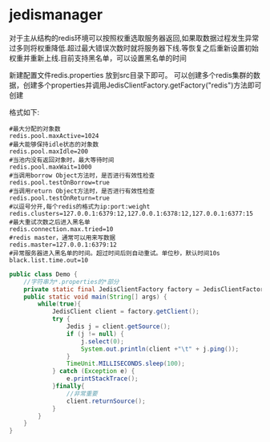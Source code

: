 jedismanager
============
对于主从结构的redis环境可以按照权重选取服务器返回,如果取数据过程发生异常过多则将权重降低.超过最大错误次数时就将服务器下线.等恢复之后重新设置初始权重并重新上线.目前支持黑名单，可以设置黑名单的时间

新建配置文件redis.properties
放到src目录下即可。
可以创建多个redis集群的数据，创建多个properties并调用JedisClientFactory.getFactory("redis")方法即可创建

格式如下:

```
#最大分配的对象数  
redis.pool.maxActive=1024
#最大能够保持idle状态的对象数
redis.pool.maxIdle=200
#当池内没有返回对象时，最大等待时间
redis.pool.maxWait=1000
#当调用borrow Object方法时，是否进行有效性检查
redis.pool.testOnBorrow=true
#当调用return Object方法时，是否进行有效性检查
redis.pool.testOnReturn=true
#以逗号分开,每个redis的格式为ip:port:weight
redis.clusters=127.0.0.1:6379:12,127.0.0.1:6378:12,127.0.0.1:6377:15
#最大重试次数之后进入黑名单
redis.connection.max.tried=10
#redis master，通常可以用来写数据
redis.master=127.0.0.1:6379:12
#异常服务器进入黑名单的时间。超过时间后则自动重试。单位秒，默认时间10s
black.list.time.out=10
```


```java
public class Demo {
    //字符串为*.properties的*部分
    private static final JedisClientFactory factory = JedisClientFactory.getFactory("redis");
    public static void main(String[] args) {
        while(true){
            JedisClient client = factory.getClient();
            try {
                Jedis j = client.getSource();
                if (j != null) {
                    j.select(0);
                    System.out.println(client +"\t" + j.ping());
                }
                TimeUnit.MILLISECONDS.sleep(100);
            } catch (Exception e) {
                e.printStackTrace();
            }finally{
                //非常重要
                client.returnSource();
            }
        }
    }
}
```
